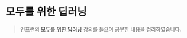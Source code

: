 # 모두를 위한 딥러닝

> 인프런의 [모두를 위한 딥러닝](https://www.inflearn.com/course/%EA%B8%B0%EB%B3%B8%EC%A0%81%EC%9D%B8-%EB%A8%B8%EC%8B%A0%EB%9F%AC%EB%8B%9D-%EB%94%A5%EB%9F%AC%EB%8B%9D-%EA%B0%95%EC%A2%8C) 강의를 들으며 공부한 내용을 정리하였습니다.
